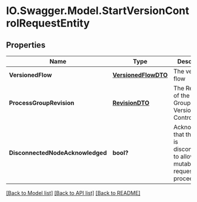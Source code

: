 # IO.Swagger.Model.StartVersionControlRequestEntity
## Properties

Name | Type | Description | Notes
------------ | ------------- | ------------- | -------------
**VersionedFlow** | [**VersionedFlowDTO**](VersionedFlowDTO.md) | The versioned flow | [optional] 
**ProcessGroupRevision** | [**RevisionDTO**](RevisionDTO.md) | The Revision of the Process Group under Version Control | [optional] 
**DisconnectedNodeAcknowledged** | **bool?** | Acknowledges that this node is disconnected to allow for mutable requests to proceed. | [optional] 

[[Back to Model list]](../README.md#documentation-for-models) [[Back to API list]](../README.md#documentation-for-api-endpoints) [[Back to README]](../README.md)

